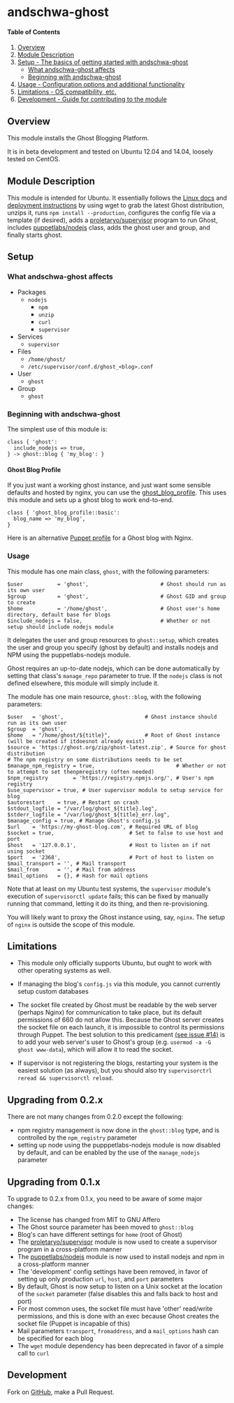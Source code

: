 # andschwa-ghost

#### Table of Contents

1. [Overview](#overview)
2. [Module Description](#module-description)
3. [Setup - The basics of getting started with andschwa-ghost](#setup)
    * [What andschwa-ghost affects](#what-andschwa-ghost-affects)
    * [Beginning with andschwa-ghost](#beginning-with-andschwa-ghost)
4. [Usage - Configuration options and additional functionality](#usage)
5. [Limitations - OS compatibility, etc.](#limitations)
6. [Development - Guide for contributing to the module](#development)

## Overview

This module installs the Ghost Blogging Platform.

It is in beta development and tested on Ubuntu 12.04 and 14.04,
loosely tested on CentOS.

## Module Description

This module is intended for Ubuntu. It essentially follows the
[Linux docs](http://docs.ghost.org/installation/linux/) and
[deployment instructions](http://docs.ghost.org/installation/deploy/)
by using wget to grab the latest Ghost distribution, unzips it, runs
`npm install --production`, configures the config file via a template
(if desired), adds a
[proletaryo/supervisor](https://github.com/proletaryo/puppet-supervisor/)
program to run Ghost, includes
[puppetlabs/nodejs](https://github.com/puppetlabs/puppetlabs-nodejs/)
class, adds the ghost user and group, and finally starts ghost.

## Setup

### What andschwa-ghost affects

* Packages
  * `nodejs`
	* `npm`
	* `unzip`
	* `curl`
	* `supervisor`
* Services
    * `supervisor`
* Files
    * `/home/ghost/`
    * `/etc/supervisor/conf.d/ghost_<blog>.conf`
* User
    * `ghost`
* Group
    * `ghost`

### Beginning with andschwa-ghost

The simplest use of this module is:

```puppet
class { 'ghost':
  include_nodejs => true,
} -> ghost::blog { 'my_blog': }
```

#### Ghost Blog Profile

If you just want a working ghost instance, and just want some sensible
defaults and hosted by nginx, you can use the
[ghost_blog_profile](https://github.com/petems/petems-ghost_blog_profile). This
uses this module and sets up a ghost blog to work end-to-end.

```
class { 'ghost_blog_profile::basic':
  blog_name => 'my_blog',
}
```

Here is an alternative
[Puppet profile](https://github.com/andschwa/puppet-profile/blob/master/manifests/ghost.pp)
for a Ghost blog with Nginx.

### Usage

This module has one main class, `ghost`, with the following
parameters:

```puppet
$user           = 'ghost',                       # Ghost should run as its own user
$group          = 'ghost',                       # Ghost GID and group to create
$home           = '/home/ghost',                 # Ghost user's home directory, default base for blogs
$include_nodejs = false,                         # Whether or not setup should include nodejs module
```

It delegates the user and group resources to `ghost::setup`, which
creates the user and group you specify (ghost by default) and installs nodejs
and NPM using the puppetlabs-nodejs module.

Ghost requires an up-to-date nodejs, which can be done automatically
by setting that class's `manage_repo` parameter to true. If the
`nodejs` class is not defined elsewhere, this module will simply
include it.

The module has one main resource, `ghost::blog`, with the following
parameters:

```puppet
$user   = 'ghost',                          # Ghost instance should run as its own user
$group  = 'ghost',
$home   = "/home/ghost/${title}",           # Root of Ghost instance (will be created if itdoesnot already exist)
$source = 'https://ghost.org/zip/ghost-latest.zip', # Source for ghost distribution
# The npm registry on some distributions needs to be set
$manage_npm_registry = true,                          # Whether or not to attempt to set thenpmregistry (often needed)
$npm_registry        = 'https://registry.npmjs.org/', # User's npm registry
$use_supervisor = true, # User supervisor module to setup service for blog
$autorestart    = true, # Restart on crash
$stdout_logfile = "/var/log/ghost_${title}.log",
$stderr_logfile = "/var/log/ghost_${title}_err.log",
$manage_config = true, # Manage Ghost's config.js
$url    = 'https://my-ghost-blog.com', # Required URL of blog
$socket = true,                        # Set to false to use host and port
$host   = '127.0.0.1',                 # Host to listen on if not using socket
$port   = '2368',                      # Port of host to listen on
$mail_transport = '', # Mail transport
$mail_from      = '', # Mail from address
$mail_options   = {}, # Hash for mail options
```

Note that at least on my Ubuntu test systems, the `supervisor`
module's execution of `supervisorctl update` fails; this can be fixed
by manually running that command, letting it do its thing, and then
re-provisioning.

You will likely want to proxy the Ghost instance using, say,
`nginx`. The setup of `nginx` is outside the scope of this module.

## Limitations

* This module only officially supports Ubuntu, but ought to work with
other operating systems as well.

* If managing the blog's `config.js` via this module, you cannot
currently setup custom databases

* The socket file created by Ghost must be readable by the web server
(perhaps Nginx) for communication to take place, but its default
permissions of 660 do not allow this. Because the Ghost server creates
the socket file on each launch, it is impossible to control its
permissions through Puppet. The best solution to this predicament [(see issue #14)](https://github.com/andschwa/puppet-ghost/issues/14) is to add your web server's user to Ghost's group (e.g. `usermod -a -G ghost www-data`), which will allow it to read the socket.

* If supervisor is not registering the blogs, restarting your system is
the easiest solution (as always), but you should also try
`supervisorctrl reread && supervisorctl reload`.

## Upgrading from 0.2.x

There are not many changes from 0.2.0 except the following:

* npm registry management is now done in the `ghost::blog` type, and
is controlled by the `npm_registry` parameter
* setting up node using the pupppetlabs-nodejs module is now disabled
by default, and can be enabled by the use of the `manage_nodejs` parameter


## Upgrading from 0.1.x

To upgrade to 0.2.x from 0.1.x, you need to be aware of some major
changes:

- The license has changed from MIT to GNU Affero
- The Ghost source parameter has been moved to `ghost::blog`
- Blog's can have different settings for `home` (root of Ghost)
- The
  [proletaryo/supervisor](https://github.com/proletaryo/puppet-supervisor/)
  module is now used to create a supervisor program in a
  cross-platform manner
- The
  [puppetlabs/nodejs](https://github.com/puppetlabs/puppetlabs-nodejs/)
  module is now used to install nodejs and npm in a cross-platform
  manner
- The 'development' config settings have been removed, in favor of
  setting up only production `url`, `host`, and `port` parameters
- By default, Ghost is now setup to listen on a Unix socket at the
  location of the `socket` parameter (false disables this and falls
  back to host and port)
- For most common uses, the socket file must have 'other' read/write
  permissions, and this is done with an exec because Ghost creates the
  socket file (Puppet is incapable of this)
- Mail parameters `transport`, `fromaddress`, and a `mail_options`
  hash can be specified for each blog
- The `wget` module dependency has been deprecated in favor of a
  simple call to `curl`

## Development

Fork on [GitHub](https://github.com/andschwa/puppet-ghost), make a
Pull Request.
